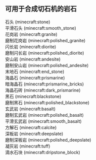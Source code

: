 ## 可用于合成切石机的岩石

石头 (minecraft:stone)  
平滑石头 (minecraft:smooth_stone)  
花岗岩 (minecraft:granite)  
磨制花岗岩 (minecraft:polished_granite)  
闪长岩 (minecraft:diorite)  
磨制闪长岩 (minecraft:polished_diorite)  
安山岩 (minecraft:andesite)  
磨制安山岩 (minecraft:polished_andesite)  
末地石 (minecraft:end_stone)  
海晶石 (minecraft:prismarine)  
暗海晶石 (minecraft:prismarine_bricks)  
海晶石砖 (minecraft:dark_prismarine)  
黑石 (minecraft:blackstone)  
磨制黑石 (minecraft:polished_blackstone)  
玄武岩 (minecraft:basalt)  
磨制玄武岩 (minecraft:polished_basalt)  
平滑玄武岩 (minecraft:smooth_basalt)  
方解石 (minecraft:calcite)  
深板岩 (minecraft:deepslate)  
磨制深板岩 (minecraft:polished_deepslate)  
凝灰岩 (minecraft:tuff)  
滴水石块 (minecraft:dripstone_block)  
